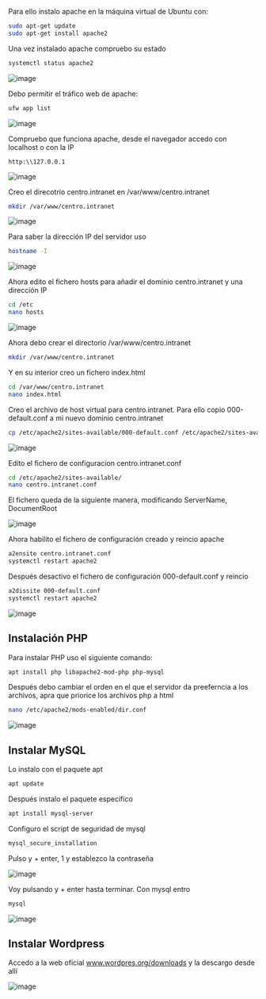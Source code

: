 
Para ello instalo apache en la máquina virtual de Ubuntu con:
```bash
sudo apt-get update
sudo apt-get install apache2
```
Una vez instalado apache compruebo su estado

```bash
systemctl status apache2
```

![image](https://user-images.githubusercontent.com/91189372/204859449-50560a95-623b-4c41-bff4-8d0de019dc52.png)

Debo permitir el tráfico web de apache:

```bash
ufw app list
```

![image](https://user-images.githubusercontent.com/91189372/204860207-3b120006-ff2c-41ad-bd76-73f29e00aa7d.png)

Compruebo que funciona apache, desde el navegador accedo con localhost o con la IP

```
http:\\127.0.0.1
```

![image](https://user-images.githubusercontent.com/91189372/204860829-6f040517-e1ec-44cb-ab23-d028ce8a2495.png)

Creo el direcotrio centro.intranet en /var/www/centro.intranet

```bash
mkdir /var/www/centro.intranet
```

![image](https://user-images.githubusercontent.com/91189372/204861760-b168f723-fed4-4a8a-b711-ab9855edf235.png)

Para saber la dirección IP del servidor uso

```bash
hostname -I
```

![image](https://user-images.githubusercontent.com/91189372/204862773-0e465124-5aa8-4872-b0c9-8a3b52c510bb.png)


Ahora edito el fichero hosts para añadir el dominio centro.intranet y una dirección IP

```bash
cd /etc
nano hosts
```

![image](https://user-images.githubusercontent.com/91189372/204862961-6fa37ed0-2568-4406-8215-4a60dd2d9f6a.png)

Ahora debo crear el directorio /var/www/centro.intranet

```bash
mkdir /var/www/centro.intranet
```

Y en su interior creo un fichero index.html 

```bash
cd /var/www/centro.intranet
nano index.html
```

Creo el archivo de host virtual para centro.intranet. Para ello copio 000-default.conf a mi nuevo dominio centro.intranet

```bash
cp /etc/apache2/sites-available/000-default.conf /etc/apache2/sites-available/centro.intranet.conf
```

![image](https://user-images.githubusercontent.com/91189372/204865854-0a17bde3-fd3e-4fda-a502-38c655c53abf.png)

Edito el fichero de configuracion centro.intranet.conf 

```bash
cd /etc/apache2/sites-available/
nano centro.intranet.conf
```

El fichero queda de la siguiente manera, modificando ServerName, DocumentRoot

![image](https://user-images.githubusercontent.com/91189372/204866984-a76810f3-886f-4248-9c5c-e9e92c552772.png)

Ahora habilito el fichero de configuración creado y reincio apache

```bash
a2ensite centro.intranet.conf
systemctl restart apache2
```

Después desactivo el fichero de configuración 000-default.conf y reincio

```bash
a2dissite 000-default.conf
systemctl restart apache2
```

![image](https://user-images.githubusercontent.com/91189372/204868030-b91873fe-6c5e-422b-98e7-b845889afd87.png)

## Instalación PHP

Para instalar PHP uso el siguiente comando:

```bash
apt install php libapache2-mod-php php-mysql
```

Después debo cambiar el orden en el que el servidor da preeferncia a los archivos, apra que priorice los archivos php a html

```bash
nano /etc/apache2/mods-enabled/dir.conf
```

![image](https://user-images.githubusercontent.com/91189372/204871335-6bc0f7ba-0ff0-4a05-976e-f85b77c98a7e.png)


## Instalar MySQL

Lo instalo con el paquete apt

```bash
apt update
```

Después instalo el paquete específico

```bash
apt install mysql-server
```

Configuro el script de seguridad de mysql

```bash
mysql_secure_installation
```

Pulso y + enter, 1 y establezco la contraseña

![image](https://user-images.githubusercontent.com/91189372/204873546-9c405fc6-d707-479d-a496-c5358eb979a7.png)

Voy pulsando y + enter hasta terminar. Con mysql entro

```bash
mysql
```

![image](https://user-images.githubusercontent.com/91189372/204874023-336831c7-3a38-4484-bebb-f3b41c574f8e.png)


## Instalar Wordpress

Accedo a la web oficial www.wordpres.org/downloads y la descargo desde allí

![image](https://user-images.githubusercontent.com/91189372/204874446-f774b726-d1cb-44e2-a693-3374313a2cee.png)




